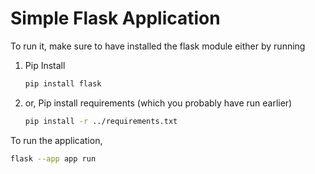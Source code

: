 # Simple Flask Application

To run it, make sure to have installed the flask module either by running

1. Pip Install

   ```bash
   pip install flask
   ```

2. or, Pip install requirements (which you probably have run earlier)
   
   ```bash
   pip install -r ../requirements.txt
   ```

To run the application,

```bash
flask --app app run
```